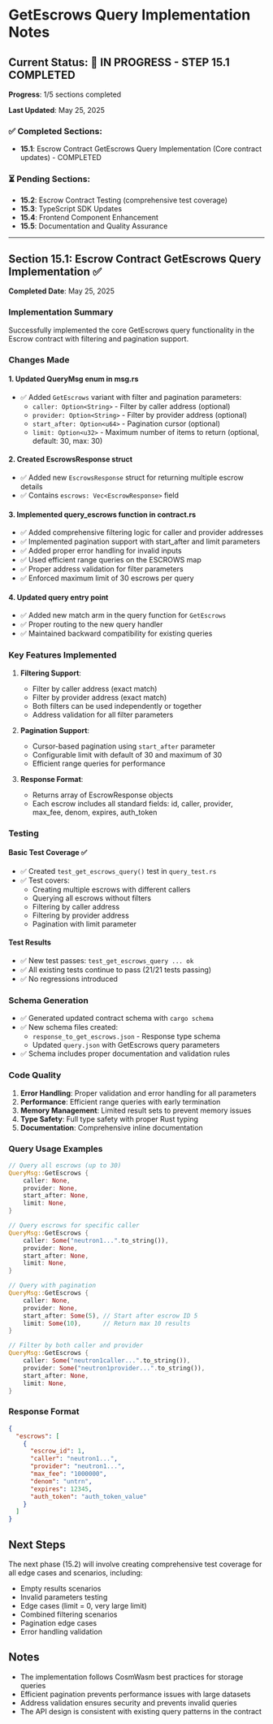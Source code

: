 # GetEscrows Query Implementation Notes

## Current Status: 🔄 IN PROGRESS - STEP 15.1 COMPLETED

**Progress**: 1/5 sections completed

**Last Updated**: May 25, 2025

### ✅ Completed Sections:
- **15.1**: Escrow Contract GetEscrows Query Implementation (Core contract updates) - COMPLETED

### ⏳ Pending Sections:
- **15.2**: Escrow Contract Testing (comprehensive test coverage)
- **15.3**: TypeScript SDK Updates 
- **15.4**: Frontend Component Enhancement
- **15.5**: Documentation and Quality Assurance

---

## Section 15.1: Escrow Contract GetEscrows Query Implementation ✅

**Completed Date**: May 25, 2025

### Implementation Summary

Successfully implemented the core GetEscrows query functionality in the Escrow contract with filtering and pagination support.

### Changes Made

#### 1. Updated QueryMsg enum in msg.rs
- ✅ Added `GetEscrows` variant with filter and pagination parameters:
  - `caller: Option<String>` - Filter by caller address (optional)
  - `provider: Option<String>` - Filter by provider address (optional)  
  - `start_after: Option<u64>` - Pagination cursor (optional)
  - `limit: Option<u32>` - Maximum number of items to return (optional, default: 30, max: 30)

#### 2. Created EscrowsResponse struct
- ✅ Added new `EscrowsResponse` struct for returning multiple escrow details
- ✅ Contains `escrows: Vec<EscrowResponse>` field

#### 3. Implemented query_escrows function in contract.rs
- ✅ Added comprehensive filtering logic for caller and provider addresses
- ✅ Implemented pagination support with start_after and limit parameters
- ✅ Added proper error handling for invalid inputs
- ✅ Used efficient range queries on the ESCROWS map
- ✅ Proper address validation for filter parameters
- ✅ Enforced maximum limit of 30 escrows per query

#### 4. Updated query entry point
- ✅ Added new match arm in the query function for `GetEscrows`
- ✅ Proper routing to the new query handler
- ✅ Maintained backward compatibility for existing queries

### Key Features Implemented

1. **Filtering Support**:
   - Filter by caller address (exact match)
   - Filter by provider address (exact match) 
   - Both filters can be used independently or together
   - Address validation for all filter parameters

2. **Pagination Support**:
   - Cursor-based pagination using `start_after` parameter
   - Configurable limit with default of 30 and maximum of 30
   - Efficient range queries for performance

3. **Response Format**:
   - Returns array of EscrowResponse objects
   - Each escrow includes all standard fields: id, caller, provider, max_fee, denom, expires, auth_token

### Testing

#### Basic Test Coverage ✅
- ✅ Created `test_get_escrows_query()` test in `query_test.rs`
- ✅ Test covers:
  - Creating multiple escrows with different callers
  - Querying all escrows without filters  
  - Filtering by caller address
  - Filtering by provider address
  - Pagination with limit parameter

#### Test Results
- ✅ New test passes: `test_get_escrows_query ... ok`
- ✅ All existing tests continue to pass (21/21 tests passing)
- ✅ No regressions introduced

### Schema Generation

- ✅ Generated updated contract schema with `cargo schema`
- ✅ New schema files created:
  - `response_to_get_escrows.json` - Response type schema
  - Updated `query.json` with GetEscrows query parameters
- ✅ Schema includes proper documentation and validation rules

### Code Quality

1. **Error Handling**: Proper validation and error handling for all parameters
2. **Performance**: Efficient range queries with early termination
3. **Memory Management**: Limited result sets to prevent memory issues
4. **Type Safety**: Full type safety with proper Rust typing
5. **Documentation**: Comprehensive inline documentation

### Query Usage Examples

```rust
// Query all escrows (up to 30)
QueryMsg::GetEscrows {
    caller: None,
    provider: None,
    start_after: None,
    limit: None,
}

// Query escrows for specific caller
QueryMsg::GetEscrows {
    caller: Some("neutron1...".to_string()),
    provider: None,
    start_after: None,
    limit: None,
}

// Query with pagination
QueryMsg::GetEscrows {
    caller: None,
    provider: None,
    start_after: Some(5), // Start after escrow ID 5
    limit: Some(10),      // Return max 10 results
}

// Filter by both caller and provider
QueryMsg::GetEscrows {
    caller: Some("neutron1caller...".to_string()),
    provider: Some("neutron1provider...".to_string()),
    start_after: None,
    limit: None,
}
```

### Response Format

```json
{
  "escrows": [
    {
      "escrow_id": 1,
      "caller": "neutron1...",
      "provider": "neutron1...",
      "max_fee": "1000000",
      "denom": "untrn",
      "expires": 12345,
      "auth_token": "auth_token_value"
    }
  ]
}
```

## Next Steps

The next phase (15.2) will involve creating comprehensive test coverage for all edge cases and scenarios, including:

- Empty results scenarios
- Invalid parameters testing  
- Edge cases (limit = 0, very large limit)
- Combined filtering scenarios
- Pagination edge cases
- Error handling validation

## Notes

- The implementation follows CosmWasm best practices for storage queries
- Efficient pagination prevents performance issues with large datasets
- Address validation ensures security and prevents invalid queries
- The API design is consistent with existing query patterns in the contract
